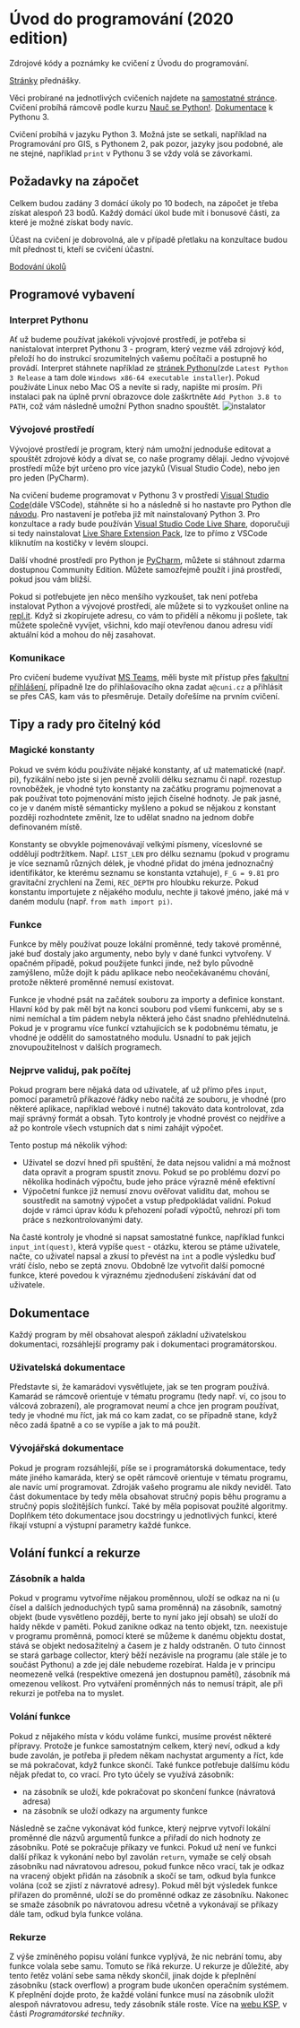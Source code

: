 # Úvod do programování (2020 edition)
Zdrojové kódy a poznámky ke cvičení z Úvodu do programování.

[Stránky](http://web.natur.cuni.cz/~bayertom/index.php/9-teaching/10-uvod-do-programovani) přednášky.

Věci probírané na jednotlivých cvičeních najdete na [samostatné stránce](prubeh.md).
Cvičení probíhá rámcově podle kurzu [Nauč se Python!](https://naucse.python.cz/course/pyladies/).
[Dokumentace](https://docs.python.org/3/) k Pythonu 3.

Cvičení probíhá v jazyku Python 3. Možná jste se setkali, například na Programování pro GIS, s Pythonem 2, pak pozor, jazyky jsou podobné, ale ne stejné, například `print` v Pythonu 3 se vždy volá se závorkami.

## Požadavky na zápočet
Celkem budou zadány 3 domácí úkoly po 10 bodech, na zápočet je třeba získat alespoň 23 bodů. Každý domácí úkol bude mít i bonusové části, za které je možné získat body navíc. 

Účast na cvičení je dobrovolná, ale v případě přetlaku na konzultace budou mít přednost ti, kteří se cvičení účastní. 

[Bodování úkolů](./vysledky.md)

## Programové vybavení
### Interpret Pythonu
Ať už budeme používat jakékoli vývojové prostředí, je potřeba si nanistalovat interpret Pythonu 3 - program, který vezme váš zdrojový kód, přeloží ho do instrukcí srozumitelných vašemu počítači a postupně ho provádí. Interpret stáhnete například ze [stránek Pythonu](https://www.python.org/downloads/windows/)(zde `Latest Python 3 Release` a tam dole `Windows x86-64 executable installer`). Pokud používáte Linux nebo Mac OS a nevíte si rady, napište mi prosím. Při instalaci pak na úplně první obrazovce dole zaškrtněte `Add Python 3.8 to PATH`, což vám následně umožní Python snadno spouštět.
![instalator](https://docs.python.org/3/_images/win_installer.png)

### Vývojové prostředí
Vývojové prostředí je program, který nám umožní jednoduše editovat a spouštět zdrojové kódy a dívat se, co naše programy dělají. Jedno vývojové prostředí může být určeno pro více jazyků (Visual Studio Code), nebo jen pro jeden (PyCharm).

Na cvičení budeme programovat v Pythonu 3 v prostředí [Visual Studio Code](https://docs.python.org/3/_images/win_installer.png)(dále VSCode), stáhněte si ho a následně si ho nastavte pro Python dle [návodu](https://code.visualstudio.com/docs/languages/python). Pro nastavení je potřeba již mít nainstalovaný Python 3. Pro konzultace a rady bude používán [Visual Studio Code Live Share](https://visualstudio.microsoft.com/cs/services/live-share/), doporučuji si tedy nainstalovat [Live Share Extension Pack](https://marketplace.visualstudio.com/items?itemName=MS-vsliveshare.vsliveshare-pack), lze to přímo z VSCode kliknutím na kostičky v levém sloupci. 

Další vhodné prostředí pro Python je [PyCharm](https://www.jetbrains.com/pycharm/), můžete si stáhnout zdarma dostupnou Community Edition. Můžete samozřejmě použít i jiná prostředí, pokud jsou vám bližší.

Pokud si potřebujete jen něco menšího vyzkoušet, tak není potřeba instalovat Python a vývojové prostředí, ale můžete si to vyzkoušet online na [repl.it](https://repl.it/). Když si zkopírujete adresu, co vám to přidělí a někomu ji pošlete, tak můžete společně vyvíjet, všichni, kdo mají otevřenou danou adresu vidí aktuální kód a mohou do něj zasahovat. 

### Komunikace
Pro cvičení budeme využívat [MS Teams](https://www.microsoft.com/cs-cz/microsoft-365/microsoft-teams/group-chat-software), měli byste mít přístup přes [fakultní přihlášení](https://www.natur.cuni.cz/fakulta/aktuality/teams-navod), případně lze do přihlašovacího okna zadat `a@cuni.cz` a přihlásit se přes CAS, kam vás to přesměruje. Detaily dořešíme na prvním cvičení. 

## Tipy a rady pro čitelný kód
### Magické konstanty
Pokud ve svém kódu používáte nějaké konstanty, ať už matematické (např. pi),
fyzikální nebo jste si jen pevně zvolili délku seznamu či např. rozestup
rovnoběžek, je vhodné tyto konstanty na začátku programu pojmenovat a pak
používat toto pojmenování místo jejich číselné hodnoty. Je pak jasné, co je v
daném místě sémanticky myšleno a pokud se nějakou z konstant později rozhodntete
změnit, lze to udělat snadno na jednom dobře definovaném místě.

Konstanty se obvykle pojmenovávají velkými písmeny, víceslovné se oddělují
podtržítkem. Např. `LIST_LEN` pro délku seznamu (pokud v programu je více
seznamů různých délek, je vhodné přidat do jména jednoznačný identifikátor, ke
kterému seznamu se konstanta vztahuje), `F_G = 9.81` pro gravitační zrychlení na
Zemi, `REC_DEPTH` pro hloubku rekurze. Pokud konstantu importujete z nějakého
modulu, nechte ji takové jméno, jaké má v daném modulu (např. `from math import
pi)`.

### Funkce
Funkce by měly používat pouze lokální proměnné, tedy takové proměnné, jaké buď
dostaly jako argumenty, nebo byly v dané funkci vytvořeny. V opačném případě,
pokud použijete funkci jinde, než bylo původně zamýšleno, může dojít k pádu
aplikace nebo neočekávanému chování, protože některé proměnné nemusí existovat.

Funkce je vhodné psát na začátek souboru za importy a definice konstant. Hlavní
kód by pak měl být na konci souboru pod všemi funkcemi, aby se s nimi nemíchal a
tím pádem nebyla některá jeho část snadno přehlédnutelná. Pokud je v programu
více funkcí vztahujících se k podobnému tématu, je vhodné je oddělit do
samostatného modulu. Usnadní to pak jejich znovupoužitelnost v dalších
programech.

### Nejprve validuj, pak počítej
Pokud program bere nějaká data od uživatele, ať už přímo přes `input`, pomocí
parametrů příkazové řádky nebo načítá ze souboru, je vhodné (pro některé
aplikace, například webové i nutné) takováto data kontrolovat, zda mají správný
formát a obsah. Tyto kontroly je vhodné provést co nejdříve a až po kontrole
všech vstupních dat s nimi zahájit výpočet.

Tento postup má několik výhod:
 * Uživatel se dozví hned při spuštění, že data nejsou validní a má možnost data
   opravit a program spustit znovu. Pokud se po problému dozví po několika
   hodinách výpočtu, bude jeho práce výrazně méně efektivní
 * Výpočetní funkce již nemusí znovu ověřovat validitu dat, mohou se soustředit
   na samotný výpočet a vstup předpokládat validní. Pokud dojde v rámci úprav
   kódu k přehození pořadí výpočtů, nehrozí při tom práce s nezkontrolovanými
   daty.

Na časté kontroly je vhodné si napsat samostatné funkce, například funkci
`input_int(quest)`, která vypíše `quest` - otázku, kterou se ptáme uživatele,
načte, co uživatel napsal a zkusí to převést na `int` a podle výsledku buď vrátí
číslo, nebo se zeptá znovu. Obdobně lze vytvořit další pomocné funkce, které
povedou k výraznému zjednodušení získávání dat od uživatele.

## Dokumentace
Každý program by měl obsahovat alespoň základní uživatelskou dokumentaci,
rozsáhlejší programy pak i dokumentaci programátorskou.

### Uživatelská dokumentace
Představte si, že kamarádovi vysvětlujete, jak se ten program používá. Kamarád
se rámcově orientuje v tématu programu (tedy např. ví, co jsou to válcová
zobrazení), ale programovat neumí a chce jen program používat, tedy je vhodné
mu říct, jak má co kam zadat, co se případně stane, když něco zadá špatně a co
se vypíše a jak to má použít.

### Vývojářská dokumentace
Pokud je program rozsáhlejší, píše se i programátorská dokumentace,
tedy máte jiného kamaráda, který se opět rámcově orientuje v tématu
programu, ale navíc umí programovat. Zdroják vašeho programu ale nikdy
neviděl. Tato část dokumentace by tedy měla obsahovat stručný popis
běhu programu a stručný popis složitějších funkcí. Také by měla
popisovat použité algoritmy. Doplňkem této dokumentace jsou docstringy
u jednotlivých funkcí, které říkají vstupní a výstupní parametry každé
funkce.

## Volání funkcí a rekurze
### Zásobník a halda
Pokud v programu vytvoříme nějakou proměnnou, uloží se odkaz na ni (u čísel a
dalších jednoduchých typů sama proměnná) na zásobník, samotný objekt (bude
vysvětleno později, berte to nyní jako její obsah) se uloží do haldy někde v
paměti. Pokud zanikne odkaz na tento objekt, tzn. neexistuje v programu
proměnná, pomocí které se můžeme k danému objektu dostat, stává se objekt
nedosažitelný a časem je z haldy odstraněn. O tuto činnost se stará garbage
collector, který běží nezávisle na programu (ale stále je to součást Pythonu) a
zde jej dále nebudeme rozebírat.
Halda je v principu neomezeně velká (respektive omezená jen dostupnou pamětí),
zásobník má omezenou velikost. Pro vytváření proměnných nás to nemusí trápit,
ale při rekurzi je potřeba na to myslet.

### Volání funkce
Pokud z nějakého místa v kódu voláme funkci, musíme provést některé přípravy.
Protože je funkce samostatným celkem, který neví, odkud a kdy bude zavolán, je
potřeba ji předem někam nachystat argumenty a říct, kde se má pokračovat, když
funkce skončí. Také funkce potřebuje dalšímu kódu nějak předat to, co vrací. 
Pro tyto účely se využívá zásobník:
 - na zásobník se uloží, kde pokračovat po skončení funkce (návratová adresa)
 - na zásobník se uloží odkazy na argumenty funkce

Následně se začne vykonávat kód funkce, který nejprve vytvoří lokální proměnné
dle názvů argumentů funkce a přiřadí do nich hodnoty ze zásobníku. Poté se
pokračuje příkazy ve funkci. Pokud už není ve funkci další příkaz k vykonání
nebo byl zavolán `return`, vymaže se celý obsah zásobníku nad návratovou
adresou, pokud funkce něco vrací, tak je odkaz na vracený objekt přidán na
zásobník a skočí se tam, odkud byla funkce volána (což se zjistí z
návratové adresy). Pokud měl být výsledek funkce přiřazen do proměnné, uloží se
do proměnné odkaz ze zásobníku. Nakonec se smaže zásobník po návratovou adresu
včetně a vykonávají se příkazy dále tam, odkud byla funkce volána.

### Rekurze
Z výše zmíněného popisu volání funkce vyplývá, že nic nebrání tomu, aby funkce
volala sebe samu. Tomuto se říká rekurze. U rekurze je důležité, aby tento řetěz
volání sebe sama někdy skončil, jinak dojde k přeplnění zásobníku (stack
overflow) a program bude ukončen operačním systémem. K přeplnění dojde proto, že
každé volání funkce musí na zásobník uložit alespoň návratovou adresu, tedy
zásobník stále roste. Více na
[webu KSP](http://ksp.mff.cuni.cz/kucharky/zakladni-algoritmy/), v části
*Programátorské techniky*. 
